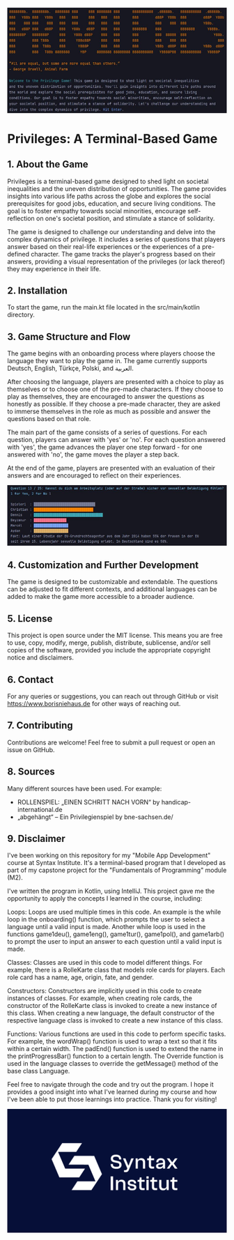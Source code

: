 ![Screenshot](./img/screen2priv.JPG)

# Privileges: A Terminal-Based Game
## 1. About the Game
Privileges is a terminal-based game designed to shed light on societal inequalities and the uneven distribution of opportunities. The game provides insights into various life paths across the globe and explores the social prerequisites for good jobs, education, and secure living conditions. The goal is to foster empathy towards social minorities, encourage self-reflection on one's societal position, and stimulate a stance of solidarity.

The game is designed to challenge our understanding and delve into the complex dynamics of privilege. It includes a series of questions that players answer based on their real-life experiences or the experiences of a pre-defined character. The game tracks the player's progress based on their answers, providing a visual representation of the privileges (or lack thereof) they may experience in their life.

## 2. Installation
To start the game, run the main.kt file located in the src/main/kotlin directory.

## 3. Game Structure and Flow
The game begins with an onboarding process where players choose the language they want to play the game in. The game currently supports Deutsch, English, Türkçe, Polski, and العربية.

After choosing the language, players are presented with a choice to play as themselves or to choose one of the pre-made characters. If they choose to play as themselves, they are encouraged to answer the questions as honestly as possible. If they choose a pre-made character, they are asked to immerse themselves in the role as much as possible and answer the questions based on that role.

The main part of the game consists of a series of questions. For each question, players can answer with 'yes' or 'no'. For each question answered with 'yes', the game advances the player one step forward - for one answered with 'no', the game moves the player a step back.

At the end of the game, players are presented with an evaluation of their answers and are encouraged to reflect on their experiences.

![Screenshot](./img/screen1priv.JPG)

## 4. Customization and Further Development
The game is designed to be customizable and extendable. The questions can be adjusted to fit different contexts, and additional languages can be added to make the game more accessible to a broader audience.

## 5. License
This project is open source under the MIT license. This means you are free to use, copy, modify, merge, publish, distribute, sublicense, and/or sell copies of the software, provided you include the appropriate copyright notice and disclaimers.

## 6. Contact
For any queries or suggestions, you can reach out through GitHub
or visit https://www.borisniehaus.de for other ways of reaching out.

## 7. Contributing
Contributions are welcome! Feel free to submit a pull request or open an issue on GitHub.

## 8. Sources
Many different sources have been used. For example:
- ROLLENSPIEL: „EINEN SCHRITT NACH VORN“ by handicap-international.de
- „abgehängt“ – Ein Privilegienspiel by bne-sachsen.de/

## 9. Disclaimer
I've been working on this repository for my "Mobile App Development" course at Syntax Institute. It's a terminal-based program that I developed as part of my capstone project for the "Fundamentals of Programming" module (M2).

I've written the program in Kotlin, using IntelliJ. This project gave me the opportunity to apply the concepts I learned in the course, including:

Loops: Loops are used multiple times in this code. An example is the while loop in the onboarding() function, which prompts the user to select a language until a valid input is made. Another while loop is used in the functions game1deu(), game1eng(), game1tur(), game1pol(), and game1arb() to prompt the user to input an answer to each question until a valid input is made.

Classes: Classes are used in this code to model different things. For example, there is a RolleKarte class that models role cards for players. Each role card has a name, age, origin, fate, and gender.

Constructors: Constructors are implicitly used in this code to create instances of classes. For example, when creating role cards, the constructor of the RolleKarte class is invoked to create a new instance of this class. When creating a new language, the default constructor of the respective language class is invoked to create a new instance of this class.

Functions: Various functions are used in this code to perform specific tasks. For example, the wordWrap() function is used to wrap a text so that it fits within a certain width. The padEnd() function is used to extend the name in the printProgressBar() function to a certain length. The Override function is used in the language classes to override the getMessage() method of the base class Language.

Feel free to navigate through the code and try out the program. I hope it provides a good insight into what I've learned during my course and how I've been able to put those learnings into practice. Thank you for visiting!

![Syntax Institute](./img/syntax-alt-image.png)
